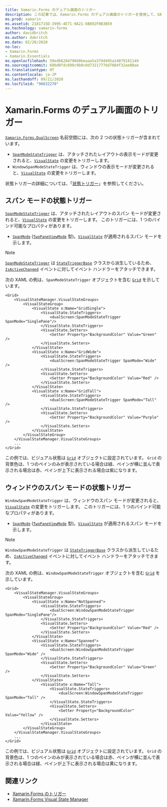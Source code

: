 ```yaml
---
title: Xamarin.Forms のデュアル画面のトリガー
description: この記事では、Xamarin.Forms のデュアル画面のトリガーを使用して、XAML でのユーザー インターフェイスの変更に応答する方法について説明します。
ms.prod: xamarin
ms.assetid: 2181715D-3995-4E71-9A21-6B892F0B3B59
ms.technology: xamarin-forms
author: davidbritch
ms.author: dabritch
ms.date: 02/28/2020
no-loc:
- Xamarin.Forms
- Xamarin.Essentials
ms.openlocfilehash: 59ed6628479048beaaa5a379d495a14079181149
ms.sourcegitcommit: 69bd0fdc698c9b0c0d73217776d7084f32ae88ae
ms.translationtype: HT
ms.contentlocale: ja-JP
ms.lasthandoff: 09/21/2020
ms.locfileid: "90832270"
---
```

# <a name="no-locxamarinforms-dual-screen-triggers"></a>Xamarin.Forms のデュアル画面のトリガー

[`Xamarin.Forms.DualScreen`](xref:Xamarin.Forms.DualScreen) 名前空間には、次の 2 つの状態トリガーが含まれています。

- [`SpanModeStateTrigger`](xref:Xamarin.Forms.DualScreen.SpanModeStateTrigger) は、アタッチされたレイアウトの表示モードが変更されると、[`VisualState`](xref:Xamarin.Forms.VisualState) の変更をトリガーします。
- `WindowSpanModeStateTrigger` は、ウィンドウの表示モードが変更されると、[`VisualState`](xref:Xamarin.Forms.VisualState) の変更をトリガーします。

状態トリガーの詳細については、「[状態トリガー](~/xamarin-forms/app-fundamentals/triggers.md#state-triggers)」を参照してください。

## <a name="span-mode-state-trigger"></a>スパン モードの状態トリガー

[`SpanModeStateTrigger`](xref:Xamarin.Forms.DualScreen.SpanModeStateTrigger) は、アタッチされたレイアウトのスパン モードが変更されると、[`VisualState`](xref:Xamarin.Forms.VisualState) の変更をトリガーします。 このトリガーには、1 つのバインド可能なプロパティがあります。

- [`SpanMode`](xref:Xamarin.Forms.DualScreen.SpanModeStateTrigger.SpanMode) ([`TwoPaneViewMode`](xref:Xamarin.Forms.DualScreen.SpanModeStateTrigger.SpanMode) 型)。[`VisualState`](xref:Xamarin.Forms.VisualState) が適用されるスパン モードを示します。

> [!NOTE]
> [`SpanModeStateTrigger`](xref:Xamarin.Forms.DualScreen.SpanModeStateTrigger) は [`StateTriggerBase`](xref:Xamarin.Forms.StateTriggerBase) クラスから派生しているため、[`IsActiveChanged`](xref:Xamarin.Forms.StateTriggerBase.IsActiveChanged) イベントに対してイベント ハンドラーをアタッチできます。

次の XAML の例は、`SpanModeStateTrigger` オブジェクトを含む [`Grid`](xref:Xamarin.Forms.Grid) を示しています。

```xaml
<Grid>
    <VisualStateManager.VisualStateGroups>
        <VisualStateGroup>
            <VisualState x:Name="GridSingle">
                <VisualState.StateTriggers>
                    <dualScreen:SpanModeStateTrigger SpanMode="SinglePane"/>
                </VisualState.StateTriggers>
                <VisualState.Setters>
                    <Setter Property="BackgroundColor" Value="Green" />
                </VisualState.Setters>
            </VisualState>
            <VisualState x:Name="GridWide">
                <VisualState.StateTriggers>
                    <dualScreen:SpanModeStateTrigger SpanMode="Wide" />
                </VisualState.StateTriggers>
                <VisualState.Setters>
                    <Setter Property="BackgroundColor" Value="Red" />
                </VisualState.Setters>
            </VisualState>
            <VisualState x:Name="GridTall">
                <VisualState.StateTriggers>
                    <dualScreen:SpanModeStateTrigger SpanMode="Tall" />
                </VisualState.StateTriggers>
                <VisualState.Setters>
                    <Setter Property="BackgroundColor" Value="Purple" />
                </VisualState.Setters>
            </VisualState>
        </VisualStateGroup>
    </VisualStateManager.VisualStateGroups>
    ...
</Grid>
```

この例では、ビジュアル状態は [`Grid`](xref:Xamarin.Forms.Grid) オブジェクトに設定されています。 `Grid` の背景色は、1 つのペインのみが表示されている場合は緑、ペインが横に並んで表示される場合は赤、ペインが上下に表示される場合は紫になります。

## <a name="window-span-mode-state-trigger"></a>ウィンドウのスパン モードの状態トリガー

`WindowSpanModeStateTrigger` は、ウィンドウのスパン モードが変更されると、[`VisualState`](xref:Xamarin.Forms.VisualState) の変更をトリガーします。 このトリガーには、1 つのバインド可能なプロパティがあります。

- [`SpanMode`](xref:Xamarin.Forms.DualScreen.SpanModeStateTrigger.SpanMode) ([`TwoPaneViewMode`](xref:Xamarin.Forms.DualScreen.SpanModeStateTrigger.SpanMode) 型)。[`VisualState`](xref:Xamarin.Forms.VisualState) が適用されるスパン モードを示します。

> [!NOTE]
> `WindowSpanModeStateTrigger` は [`StateTriggerBase`](xref:Xamarin.Forms.StateTriggerBase) クラスから派生しているため、[`IsActiveChanged`](xref:Xamarin.Forms.StateTriggerBase.IsActiveChanged) イベントに対してイベント ハンドラーをアタッチできます。

次の XAML の例は、`WindowSpanModeStateTrigger` オブジェクトを含む [`Grid`](xref:Xamarin.Forms.Grid) を示しています。

```xaml
<Grid>
    <VisualStateManager.VisualStateGroups>
        <VisualStateGroup>
            <VisualState x:Name="NotSpanned">
                <VisualState.StateTriggers>
                    <dualScreen:WindowSpanModeStateTrigger SpanMode="SinglePane"/>
                </VisualState.StateTriggers>
                <VisualState.Setters>
                    <Setter Property="BackgroundColor" Value="Red" />
                </VisualState.Setters>
            </VisualState>
            <VisualState x:Name="Spanned">
                <VisualState.StateTriggers>
                    <dualScreen:WindowSpanModeStateTrigger SpanMode="Wide" />
                </VisualState.StateTriggers>
                <VisualState.Setters>
                    <Setter Property="BackgroundColor" Value="Green" />
                </VisualState.Setters>
            </VisualState>
                <VisualState x:Name="Tall">
                    <VisualState.StateTriggers>
                        <dualScreen:WindowSpanModeStateTrigger SpanMode="Tall" />
                    </VisualState.StateTriggers>
                    <VisualState.Setters>
                        <Setter Property="BackgroundColor" Value="Yellow" />
                    </VisualState.Setters>
                </VisualState>
        </VisualStateGroup>
    </VisualStateManager.VisualStateGroups>
    ...
</Grid>    
```

この例では、ビジュアル状態は [`Grid`](xref:Xamarin.Forms.Grid) オブジェクトに設定されています。 `Grid` の背景色は、1 つのペインのみが表示されている場合は赤、ペインが横に並んで表示される場合は緑、ペインが上下に表示される場合は黄になります。

## <a name="related-links"></a>関連リンク

- [Xamarin.Forms のトリガー](~/xamarin-forms/app-fundamentals/triggers.md)
- [Xamarin.Forms Visual State Manager](~/xamarin-forms/user-interface/visual-state-manager.md)
